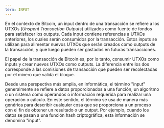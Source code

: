 ```yaml
---
term: INPUT
---
```


En el contexto de Bitcoin, un input dentro de una transacción se refiere a los UTXOs (*Unspent Transaction Outputs*) utilizados como fuente de fondos para satisfacer los outputs. Cada input contiene referencias a UTXOs anteriores, los cuales serán consumidos por la transacción. Estos inputs se utilizan para alimentar nuevos UTXOs que serán creados como outputs de la transacción, y que luego pueden ser gastados en futuras transacciones.

El papel de la transacción de Bitcoin es, por lo tanto, consumir UTXOs como inputs y crear nuevos UTXOs como outputs. La diferencia entre los dos corresponde a las comisiones de transacción que pueden ser recolectadas por el minero que valida el bloque.

Desde una perspectiva más amplia, en informática, el término "input" generalmente se refiere a datos proporcionados a una función, un algoritmo o un sistema como operandos o información requerida para realizar una operación o cálculo. En este sentido, el término se usa de manera más genérica para describir cualquier cosa que se proporciona a un proceso con el fin de obtener un resultado o un output. Por ejemplo, cuando los datos se pasan a una función hash criptográfica, esta información se denomina "input".